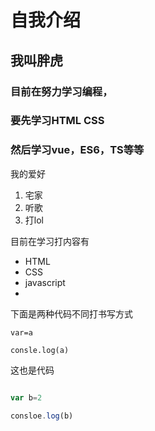 # 自我介绍

## 我叫胖虎
### 目前在努力学习编程，
### 要先学习HTML CSS 
### 然后学习vue，ES6，TS等等
 
 
我的爱好
1. 宅家
2. 听歌
3. 打lol

目前在学习打内容有
* HTML
* CSS
* javascript
* 
  
 下面是两种代码不同打书写方式  
    
    var=a

    consle.log(a)


这也是代码

```javascript

var b=2

consloe.log(b)
```